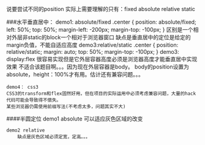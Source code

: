 说要尝试不同的position
实际上需要理解的只有：fixed absolute relative static

###水平垂直居中：
	demo1: absolute/fixed
		.center {
			position: absolute/fixed;
			left: 50%;
			top: 50%;
			margin-left: -200px;
			margin-top: -100px;
		}
	区别是一个相对外层非static的block一个相对于浏览器窗口
	缺点是垂直居中的定位是给定的margin负值，不能自适应高度
	demo3:relative/static
		.center {
			position: relative/static;
			margin: auto;
			top: 50%;
			margin-top: -100px;
		}
	demo3: display:flex
	很容易实现但是它外层容器高度必须是浏览器高度才能垂直居中实现效果
	不适合该题目啊。。。因为现在外层容器是body。
	body的position设置为absolute，height：100%才有用。估计还有兼容问题。。。

	demo4： css3
	CSS3的transform和flex固然好用，但在项目的实际运用中必须考虑兼容问题，大量的hack代码可能会导致得不偿失。
	某些浏览器仍需使用前缀写法(不考虑太多，问题其实不大)

####半圆定位
	demo1 absolute
		可以适应灰色区域的改变

	demo2 relative
		缺点是灰色区域必须定宽，定高。。。
	